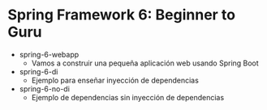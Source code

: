 # Spring Framework 6: Beginner to Guru

- spring-6-webapp
  - Vamos a construir una pequeña aplicación web usando Spring Boot
- spring-6-di
  - Ejemplo para enseñar inyección de dependencias
- spring-6-no-di
  - Ejemplo de dependencias sin inyección de dependencias
